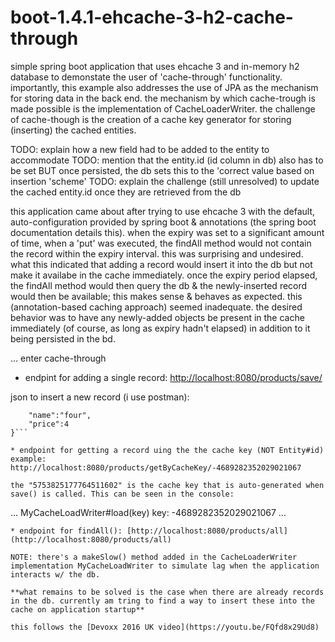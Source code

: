 # boot-1.4.1-ehcache-3-h2-cache-through

simple spring boot application that uses ehcache 3 and in-memory h2 database to demonstate the user of 'cache-through' functionality. importantly, this example also addresses the use of JPA as the mechanism for storing data in the back end. the mechanism by which cache-trough is made possible is the implementation of CacheLoaderWriter. the challenge of cache-though is the creation of a cache key generator for storing (inserting) the cached entities.

TODO: explain how a new field had to be added to the entity to accommodate
TODO: mention that the entity.id (id column in db) also has to be set BUT once persisted, the db sets this to the 'correct
 value based on insertion 'scheme'
TODO: explain the challenge (still unresolved) to update the cached entity.id once they are retrieved from the db

this application came about after trying to use ehcache 3 with the default, auto-configuration provided by spring boot & annotations (the spring boot documentation details this). when the expiry was set to a significant amount of time, when a 'put' was executed, the findAll method would not contain the record within the expiry interval. this was surprising and undesired. what this indicated that adding a record would insert it into the db but not make it availabe in the cache immediately. once the expiry period elapsed, the findAll method would then query the db & the newly-inserted record would then be available; this makes sense & behaves as expected. this (annotation-based caching approach) seemed inadequate. the desired behavior was to have any newly-added objects be present in the cache immediately (of course, as long as expiry hadn't elapsed) in addition to it being persisted in the bd.

... enter cache-through

* endpint for adding a single record: [http://localhost:8080/products/save/](http://localhost:8080/products/save/)

json to insert a new record (i use postman):

```{
	"name":"four",
	"price":4
}```

* endpoint for getting a record uing the the cache key (NOT Entity#id) example: http://localhost:8080/products/getByCacheKey/-4689282352029021067

the "5753825177764511602" is the cache key that is auto-generated when save() is called. This can be seen in the console:

```
...
MyCacheLoadWriter#load(key) key: -4689282352029021067
...
```
* endpoint for findAll(): [http://localhost:8080/products/all](http://localhost:8080/products/all)

NOTE: there's a makeSlow() method added in the CacheLoaderWriter implementation MyCacheLoadWriter to simulate lag when the application interacts w/ the db.

**what remains to be solved is the case when there are already records in the db. currently am tring to find a way to insert these into the cache on application startup**

this follows the [Devoxx 2016 UK video](https://youtu.be/FQfd8x29Ud8)


